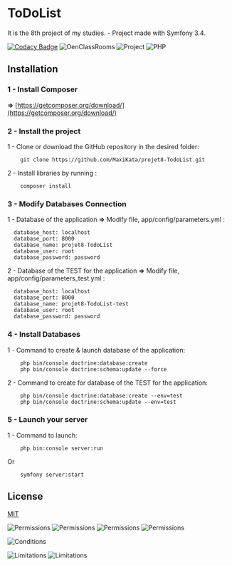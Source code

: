 # ToDoList

It is the 8th project of my studies. - 
Project made with Symfony 3.4.

[![Codacy Badge](https://api.codacy.com/project/badge/Grade/19191399262547fd995560244ca3c198)](https://www.codacy.com/manual/MaxiKata/projet8-TodoList?utm_source=github.com&amp;utm_medium=referral&amp;utm_content=MaxiKata/projet8-TodoList&amp;utm_campaign=Badge_Grade)
![OenClassRooms](https://img.shields.io/badge/OpenClassRooms-DA_PHP/SF-blue.svg)
![Project](https://img.shields.io/badge/Project-8-blue.svg) 
![PHP](https://img.shields.io/badge/Symfony-3.4-blue.svg)

## Installation
### 1 - Install Composer
**=>** [https://getcomposer.org/download/](https://getcomposer.org/download/)

### 2 - Install the project
1 - Clone or download the GitHub repository in the desired folder:
```
    git clone https://github.com/MaxiKata/projet8-TodoList.git
```
2 - Install libraries by running : 
```
    composer install
```

### 3 - Modify Databases Connection

1 - Database of the application
**=>** Modify file, app/config/parameters.yml :
```
  database_host: localhost
  database_port: 8000
  database_name: projet8-TodoList
  database_user: root
  database_password: password
```

2 - Database of the TEST for the application
**=>** Modify file, app/config/parameters_test.yml :
```
  database_host: localhost
  database_port: 8000
  database_name: projet8-TodoList-test
  database_user: root
  database_password: password
```

### 4 - Install Databases

1 - Command to create & launch database of the application:
```
    php bin/console doctrine:database:create
    php bin/console doctrine:schema:update --force
```

2 - Command to create for database of the TEST for the application:
```
    php bin/console doctrine:database:create --env=test
    php bin/console doctrine:schema:update --env=test
```

### 5 - Launch your server

1 - Command to launch:

```
    php bin:console server:run
```
Or
```
    symfony server:start
```

## License

[MIT](https://github.com/MaxiKata/projet8-TodoList/blob/master/LICENSE.md)

![Permissions](https://img.shields.io/badge/Permissions-Commercial_use-green.svg) 
![Permissions](https://img.shields.io/badge/Permissions-Distribution-green.svg) 
![Permissions](https://img.shields.io/badge/Permissions-Modification-green.svg) 
![Permissions](https://img.shields.io/badge/Permissions-Private_use-green.svg)

![Conditions](https://img.shields.io/badge/Conditions-License_and_copyright_notice-blue.svg)

![Limitations](https://img.shields.io/badge/Limitations-Liability-red.svg)
![Limitations](https://img.shields.io/badge/Limitations-Warranty-red.svg)